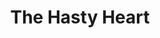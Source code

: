 ---
title: The Hasty Heart
year: 1955
opening_date: 1955-01-19
closing_date: 1955-01-29
layout: productions
featured_image: 
image_caption:
image_credit:
playbill: 
category: 
Theatre: Theatre Jacksonville
Venue: Little Theatre
cast:
  Blossom: L.J. Gift
  Colonel: Don Heebner
  Digger: James Osbaldeston
  Kiwi: Phil Meunier
  Lachlen: George Durney
  Margaret: Barbara Meyer
  Orderly: Larry Maher
  Tommy: Norman Rickard
  Yank: Bob Green
crew:
  Assistant Director: Jeanne Strickland
  Book holder:
    - Betty Ogilvie
    - Ruth Klein
  Construction and painting:
    - Nina Branch
    - Hank Duval
    - Eileen Duval
    - Nat Nunn
    - James Donaldson
    - Bronston Cass
    - Esther Barnes
    - Louise Peairs
    - Yvonne Smith
    - Budd Porter
    - Betty Schoenberger
    - Don Anderson
    - Peggy Gift
    - Margaret Burt
    - Jerry Fletcher
    - Laurel Barton
    - Anne Rogers
    - Mary Wallis
    - Jan Meunier
    - Bill Desinger
    - Eula Mae Snow
    - Judith Snow
    - Fritz Gypson
    - Mel Barnett
    - Elaine Barnert
    - L.J. Gift
  Director: Paul Geisenhof
  Light Controls: Nat Nunn
  Make-up Assistant:
    - Elva Stein
    - Peggy Gift
    - Eileen Duval
    - Jerry Fletcher
    - Jocelyn Brown
    - Polly Clendening
  Make-up Chairman: Eula Mae Snow
  Properties Assistant:
    - Margaret Burt
    - Anne Rogers
    - Millie Barnert
    - Jane White
  Properties Chairman: Walter Gomel
  Setting and Technical Direction: George A. Ramsey, Jr.
  Sound and Music: Alice Nunn
  Stage Manager: James Donaldson
  Wardrobe Assistant:
    - Eileen Duval
    - Susan Schearer
    - Mason Darby
    - Betty Groves
    - Iris Ann Taylor
    - Dorothy Bassett
    - Leone Thurston
    - Betty Ogilvie
    - Caroline Rawls
    - Madelon Geisenhof
  Wardrobe Chairman: Virginia Gomel
orchestra:
external_links:
---